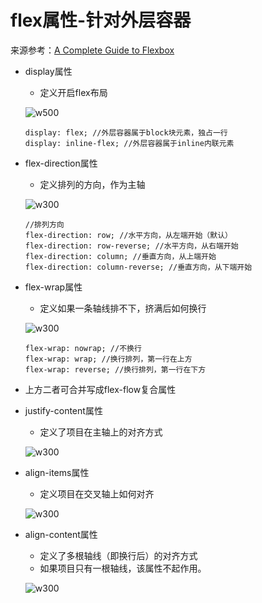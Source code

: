 # flex属性-针对外层容器

来源参考：[A Complete Guide to Flexbox](https://css-tricks.com/snippets/css/a-guide-to-flexbox/)

- display属性
    - 定义开启flex布局
    
    ![w500](20221116_133949508.png "20221116_133949508")

    ```
    display: flex; //外层容器属于block块元素，独占一行
    display: inline-flex; //外层容器属于inline内联元素
    ```
 
- flex-direction属性
    - 定义排列的方向，作为主轴
    
    ![w300](20221116_134138291.png "20221116_134138291")

     ```
    //排列方向
    flex-direction: row; //水平方向，从左端开始（默认）
    flex-direction: row-reverse; //水平方向，从右端开始
    flex-direction: column; //垂直方向，从上端开始
    flex-direction: column-reverse; //垂直方向，从下端开始
    ```

- flex-wrap属性
    - 定义如果一条轴线排不下，挤满后如何换行
    
    ![w300](20221116_134217588.png "20221116_134217588")

    ``` 
    flex-wrap: nowrap; //不换行
    flex-wrap: wrap; //换行排列，第一行在上方
    flex-wrap: reverse; //换行排列，第一行在下方
    ```

- 上方二者可合并写成flex-flow复合属性
 
- justify-content属性
    - 定义了项目在主轴上的对齐方式
    
    ![w300](20221116_134258875.png "20221116_134258875")

- align-items属性
    - 定义项目在交叉轴上如何对齐
    
    ![w300](20221116_134407013.png "20221116_134407013")
 
- align-content属性
    - 定义了多根轴线（即换行后）的对齐方式
    - 如果项目只有一根轴线，该属性不起作用。

    ![w300](20221116_134433396.png "20221116_134433396")

